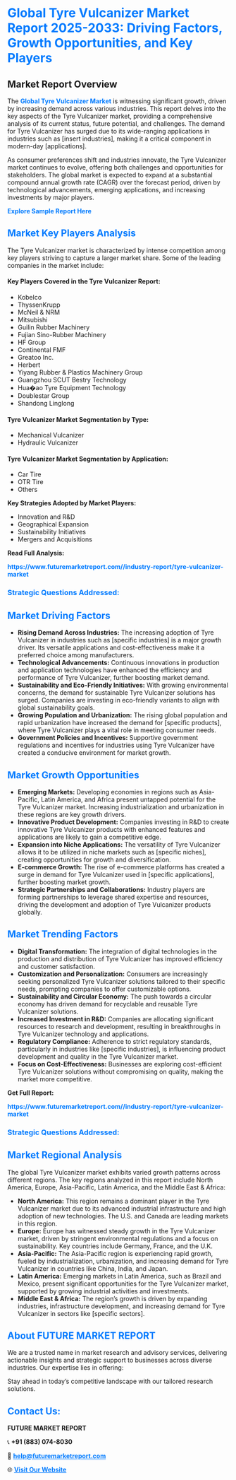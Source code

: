<h1 style="color: #007BFF;">Global Tyre Vulcanizer Market Report 2025-2033: Driving Factors, Growth Opportunities, and Key Players</h1>

<section id="overview">
<h2>Market Report Overview</h2>
<p>The <a href="https://www.futuremarketreport.com//industry-report/tyre-vulcanizer-market" style="color: #007BFF; text-decoration: none;"><strong>Global Tyre Vulcanizer Market</strong></a> is witnessing significant growth, driven by increasing demand across various industries. This report delves into the key aspects of the Tyre Vulcanizer market, providing a comprehensive analysis of its current status, future potential, and challenges. The demand for Tyre Vulcanizer has surged due to its wide-ranging applications in industries such as [insert industries], making it a critical component in modern-day [applications].</p>
<p>As consumer preferences shift and industries innovate, the Tyre Vulcanizer market continues to evolve, offering both challenges and opportunities for stakeholders. The global market is expected to expand at a substantial compound annual growth rate (CAGR) over the forecast period, driven by technological advancements, emerging applications, and increasing investments by major players.</p>
</section>

<section id="overview">
<p><a href="https://www.futuremarketreport.com//request-sample/reportId=47275" style="color: #007BFF; text-decoration: none;"><strong>Explore Sample Report Here</strong></a></p>
</section>

<section id="key-players">
<h2 style="color: #007BFF;">Market Key Players Analysis</h2>
<p>The Tyre Vulcanizer market is characterized by intense competition among key players striving to capture a larger market share. Some of the leading companies in the market include:</p>
<h4>Key Players Covered in the Tyre Vulcanizer Report:</h4>
<ul><li>Kobelco</li><li>ThyssenKrupp</li><li>McNeil &amp; NRM</li><li>Mitsubishi</li><li>Guilin Rubber Machinery</li><li>Fujian Sino-Rubber Machinery</li><li>HF Group</li><li>Continental FMF</li><li>Greatoo Inc.</li><li>Herbert</li><li>Yiyang Rubber &amp; Plastics Machinery Group</li><li>Guangzhou SCUT Bestry Technology</li><li>Hua�ao Tyre Equipment Technology</li><li>Doublestar Group</li><li>Shandong Linglong</li></ul>
<h4>Tyre Vulcanizer Market Segmentation by Type:</h4>
<ul><li>Mechanical Vulcanizer</li><li>Hydraulic Vulcanizer</li></ul>

<h4>Tyre Vulcanizer Market Segmentation by Application:</h4>
<ul><li>Car Tire</li><li>OTR Tire</li><li>Others</li></ul>
<p><strong>Key Strategies Adopted by Market Players:</strong></p>
<ul>
<li>Innovation and R&D</li>
<li>Geographical Expansion</li>
<li>Sustainability Initiatives</li>
<li>Mergers and Acquisitions</li>
</ul>
</section>

<section>
<p><strong>Read Full Analysis: </strong></p><a href="https://www.futuremarketreport.com//industry-report/tyre-vulcanizer-market" style="color: #007BFF; text-decoration: none;"><strong>https://www.futuremarketreport.com//industry-report/tyre-vulcanizer-market</strong></a>
<h3 style="color: #007BFF;">Strategic Questions Addressed:</h3>
</section>

<section id="driving-factors">
<h2 style="color: #007BFF;">Market Driving Factors</h2>
<ul>
<li><strong>Rising Demand Across Industries:</strong> The increasing adoption of Tyre Vulcanizer in industries such as [specific industries] is a major growth driver. Its versatile applications and cost-effectiveness make it a preferred choice among manufacturers.</li>
<li><strong>Technological Advancements:</strong> Continuous innovations in production and application technologies have enhanced the efficiency and performance of Tyre Vulcanizer, further boosting market demand.</li>
<li><strong>Sustainability and Eco-Friendly Initiatives:</strong> With growing environmental concerns, the demand for sustainable Tyre Vulcanizer solutions has surged. Companies are investing in eco-friendly variants to align with global sustainability goals.</li>
<li><strong>Growing Population and Urbanization:</strong> The rising global population and rapid urbanization have increased the demand for [specific products], where Tyre Vulcanizer plays a vital role in meeting consumer needs.</li>
<li><strong>Government Policies and Incentives:</strong> Supportive government regulations and incentives for industries using Tyre Vulcanizer have created a conducive environment for market growth.</li>
</ul>
</section>

<section id="growth-opportunities">
<h2 style="color: #007BFF;">Market Growth Opportunities</h2>
<ul>
<li><strong>Emerging Markets:</strong> Developing economies in regions such as Asia-Pacific, Latin America, and Africa present untapped potential for the Tyre Vulcanizer market. Increasing industrialization and urbanization in these regions are key growth drivers.</li>
<li><strong>Innovative Product Development:</strong> Companies investing in R&D to create innovative Tyre Vulcanizer products with enhanced features and applications are likely to gain a competitive edge.</li>
<li><strong>Expansion into Niche Applications:</strong> The versatility of Tyre Vulcanizer allows it to be utilized in niche markets such as [specific niches], creating opportunities for growth and diversification.</li>
<li><strong>E-commerce Growth:</strong> The rise of e-commerce platforms has created a surge in demand for Tyre Vulcanizer used in [specific applications], further boosting market growth.</li>
<li><strong>Strategic Partnerships and Collaborations:</strong> Industry players are forming partnerships to leverage shared expertise and resources, driving the development and adoption of Tyre Vulcanizer products globally.</li>
</ul>
</section>

<section id="trending-factors">
<h2 style="color: #007BFF;">Market Trending Factors</h2>
<ul>
<li><strong>Digital Transformation:</strong> The integration of digital technologies in the production and distribution of Tyre Vulcanizer has improved efficiency and customer satisfaction.</li>
<li><strong>Customization and Personalization:</strong> Consumers are increasingly seeking personalized Tyre Vulcanizer solutions tailored to their specific needs, prompting companies to offer customizable options.</li>
<li><strong>Sustainability and Circular Economy:</strong> The push towards a circular economy has driven demand for recyclable and reusable Tyre Vulcanizer solutions.</li>
<li><strong>Increased Investment in R&D:</strong> Companies are allocating significant resources to research and development, resulting in breakthroughs in Tyre Vulcanizer technology and applications.</li>
<li><strong>Regulatory Compliance:</strong> Adherence to strict regulatory standards, particularly in industries like [specific industries], is influencing product development and quality in the Tyre Vulcanizer market.</li>
<li><strong>Focus on Cost-Effectiveness:</strong> Businesses are exploring cost-efficient Tyre Vulcanizer solutions without compromising on quality, making the market more competitive.</li>
</ul>
</section>

<section>
<p><strong>Get Full Report: </strong></p><a href="https://www.futuremarketreport.com//industry-report/tyre-vulcanizer-market" style="color: #007BFF; text-decoration: none;"><strong>https://www.futuremarketreport.com//industry-report/tyre-vulcanizer-market</strong></a>
<h3 style="color: #007BFF;">Strategic Questions Addressed:</h3>
</section>


<section id="regional-analysis">
<h2 style="color: #007BFF;">Market Regional Analysis</h2>
<p>The global Tyre Vulcanizer market exhibits varied growth patterns across different regions. The key regions analyzed in this report include North America, Europe, Asia-Pacific, Latin America, and the Middle East & Africa:</p>
<ul>
<li><strong>North America:</strong> This region remains a dominant player in the Tyre Vulcanizer market due to its advanced industrial infrastructure and high adoption of new technologies. The U.S. and Canada are leading markets in this region.</li>
<li><strong>Europe:</strong> Europe has witnessed steady growth in the Tyre Vulcanizer market, driven by stringent environmental regulations and a focus on sustainability. Key countries include Germany, France, and the U.K.</li>
<li><strong>Asia-Pacific:</strong> The Asia-Pacific region is experiencing rapid growth, fueled by industrialization, urbanization, and increasing demand for Tyre Vulcanizer in countries like China, India, and Japan.</li>
<li><strong>Latin America:</strong> Emerging markets in Latin America, such as Brazil and Mexico, present significant opportunities for the Tyre Vulcanizer market, supported by growing industrial activities and investments.</li>
<li><strong>Middle East & Africa:</strong> The region’s growth is driven by expanding industries, infrastructure development, and increasing demand for Tyre Vulcanizer in sectors like [specific sectors].</li>
</ul>
</section>

<footer>
<h2 style="color: #007BFF;">About FUTURE MARKET REPORT</h2>
<p>We are a trusted name in market research and advisory services, delivering actionable insights and strategic support to businesses across diverse industries. Our expertise lies in offering:</p>

<p>Stay ahead in today’s competitive landscape with our tailored research solutions.</p>

<h2 style="color: #007BFF;">Contact Us:</h2>
<p><strong>FUTURE MARKET REPORT</strong></p>
<p>📞 <strong>+91 (883) 074-8030</strong></p>
<p>📧 <strong><a href="mailto:help@futuremarketreport.com" style="color: #007BFF;">help@futuremarketreport.com</a></strong></p>
<p>🌐 <strong><a href="https://www.futuremarketreport.com/" style="color: #007BFF;">Visit Our Website</a></strong></p>
</footer>
